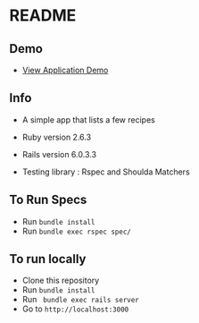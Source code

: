 # README

## Demo
* [View Application Demo](http://jk-marley-spoon-recipes.herokuapp.com/recipes/437eO3ORCME46i02SeCW46)

## Info
* A simple app that lists a few recipes

* Ruby version 2.6.3

* Rails version 6.0.3.3

* Testing library : Rspec and Shoulda Matchers

## To Run Specs
* Run ``` bundle install ```
* Run ``` bundle exec rspec spec/ ```

## To run locally
* Clone this repository
* Run ``` bundle install ```
* Run ``` bundle exec rails server```
* Go to ```http://localhost:3000```
